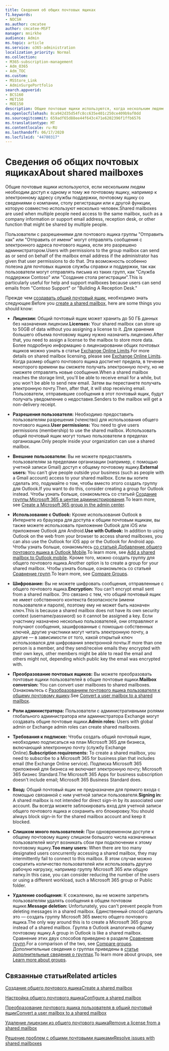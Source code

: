 ```yaml
---
title: Сведения об общих почтовых ящиках
f1.keywords:
- NOCSH
ms.author: cmcatee
author: cmcatee-MSFT
manager: mnirkhe
audience: Admin
ms.topic: article
ms.service: o365-administration
localization_priority: Normal
ms.collection:
- M365-subscription-management
- Adm_O365
- Adm_TOC
ms.custom:
- MSStore_Link
- AdminSurgePortfolio
search.appverid:
- BCS160
- MET150
- MOE150
description: Общие почтовые ящики используются, когда нескольким людям необходим доступ к одному и тому же почтовому ящику. Сведения о том, что необходимо знать перед созданием общего почтового ящика.
ms.openlocfilehash: 8ca942d35d54fc8cc635e401c250ce409b9af0dd
ms.sourcegitcommit: 659adf65d88ee44f643c471e6202396f1ffb6576
ms.translationtype: MT
ms.contentlocale: ru-RU
ms.lasthandoff: 06/17/2020
ms.locfileid: "44780317"
---
```

# <a name="about-shared-mailboxes"></a><span data-ttu-id="307e4-104">Сведения об общих почтовых ящиках</span><span class="sxs-lookup"><span data-stu-id="307e4-104">About shared mailboxes</span></span>

<span data-ttu-id="307e4-105">Общие почтовые ящики используются, если нескольким людям необходим доступ к одному и тому же почтовому ящику, например к электронному адресу службы поддержки, почтовому ящику со сведениями о компании, столу регистрации или к другой функции, которую совместно используют несколько человек.</span><span class="sxs-lookup"><span data-stu-id="307e4-105">Shared mailboxes are used when multiple people need access to the same mailbox, such as a company information or support email address, reception desk, or other function that might be shared by multiple people.</span></span>

<span data-ttu-id="307e4-106">Пользователи с разрешениями для почтового ящика группы "Отправить как" или "Отправить от имени" могут отправлять сообщения с электронного адреса почтового ящика, если это разрешено администратором.</span><span class="sxs-lookup"><span data-stu-id="307e4-106">Users with permissions to the group mailbox can send as or send on behalf of the mailbox email address if the administrator has given that user permissions to do that.</span></span> <span data-ttu-id="307e4-107">Эта возможность особенно полезна для почтовых ящиков службы справки и поддержки, так как пользователи могут отправлять письма из таких групп, как "Служба поддержки Contoso" или "Создание стола регистрации".</span><span class="sxs-lookup"><span data-stu-id="307e4-107">This is particularly useful for help and support mailboxes because users can send emails from "Contoso Support" or "Building A Reception Desk."</span></span>

<span data-ttu-id="307e4-108">Прежде чем [создавать общий почтовый ящик](create-a-shared-mailbox.md), необходимо знать следующее:</span><span class="sxs-lookup"><span data-stu-id="307e4-108">Before you [create a shared mailbox](create-a-shared-mailbox.md), here are some things you should know:</span></span>

- <span data-ttu-id="307e4-109">**Лицензии:** Общий почтовый ящик может хранить до 50 ГБ данных без назначения лицензии.</span><span class="sxs-lookup"><span data-stu-id="307e4-109">**Licenses:** Your shared mailbox can store up to 50GB of data without you assigning a license to it.</span></span> <span data-ttu-id="307e4-110">Для хранения большего объема почтовому ящику нужно назначить лицензию.</span><span class="sxs-lookup"><span data-stu-id="307e4-110">After that, you need to assign a license to the mailbox to store more data.</span></span> <span data-ttu-id="307e4-111">Более подробную информацию о лицензировании общих почтовых ящиков можно узнать в статье [Exchange Online Limits](https://technet.microsoft.com/library/exchange-online-limits.aspx#StorageLimits).</span><span class="sxs-lookup"><span data-stu-id="307e4-111">For more details on shared mailbox licensing, please see [Exchange Online Limits](https://technet.microsoft.com/library/exchange-online-limits.aspx#StorageLimits).</span></span> <span data-ttu-id="307e4-112">Когда размер общего почтового ящика достигнет предела, в течение некоторого времени вы сможете получать электронную почту, но не сможете отправлять новые сообщения.</span><span class="sxs-lookup"><span data-stu-id="307e4-112">When a shared mailbox reaches the storage limit, you'll be able to receive email for a while, but you won't be able to send new email.</span></span> <span data-ttu-id="307e4-113">Затем вы перестанете получать электронную почту.</span><span class="sxs-lookup"><span data-stu-id="307e4-113">Then, after that, it will stop receiving email.</span></span> <span data-ttu-id="307e4-114">Пользователи, отправившие сообщения в этот почтовый ящик, будут получать уведомление о недоставке.</span><span class="sxs-lookup"><span data-stu-id="307e4-114">Senders to the mailbox will get a non-delivery receipt.</span></span>

- <span data-ttu-id="307e4-115">**Разрешения пользователя:** Необходимо предоставить пользователям разрешения (членство) для использования общего почтового ящика.</span><span class="sxs-lookup"><span data-stu-id="307e4-115">**User permissions:** You need to give users permissions (membership) to use the shared mailbox.</span></span> <span data-ttu-id="307e4-116">Использовать общий почтовый ящик могут только пользователи в пределах организации.</span><span class="sxs-lookup"><span data-stu-id="307e4-116">Only people inside your organization can use a shared mailbox.</span></span>

- <span data-ttu-id="307e4-117">**Внешние пользователи:** Вы не можете предоставлять пользователям за пределами организации (например, с помощью учетной записи Gmail) доступ к общему почтовому ящику.</span><span class="sxs-lookup"><span data-stu-id="307e4-117">**External users:** You can't give people outside your business (such as people with a Gmail account) access to your shared mailbox.</span></span> <span data-ttu-id="307e4-118">Если вы хотите сделать это, подумайте о том, чтобы вместо этого создать группу для Outlook.</span><span class="sxs-lookup"><span data-stu-id="307e4-118">If you want to do this, consider creating a group for Outlook instead.</span></span> <span data-ttu-id="307e4-119">Чтобы узнать больше, ознакомьтесь со статьей [Создание группы Microsoft 365 в центре администрирования](../create-groups/create-groups.md).</span><span class="sxs-lookup"><span data-stu-id="307e4-119">To learn more, see [Create a Microsoft 365 group in the admin center](../create-groups/create-groups.md).</span></span>

-  <span data-ttu-id="307e4-120">**Использование с Outlook:** Кроме использования Outlook в Интернете из браузера для доступа к общим почтовым ящикам, вы также можете использовать приложение Outlook для iOS или приложение Outlook для Android.</span><span class="sxs-lookup"><span data-stu-id="307e4-120">**Use with Outlook:** In addition to using Outlook on the web from your browser to access shared mailboxes, you can also use the Outlook for iOS app or the Outlook for Android app.</span></span> <span data-ttu-id="307e4-121">Чтобы узнать больше, ознакомьтесь <a href="https://support.microsoft.com/office/f866242c-81b2-472e-8776-6c49c5473c9f" target="_blank">со статьей Добавление общего почтового ящика в Outlook Mobile</a>.</span><span class="sxs-lookup"><span data-stu-id="307e4-121">To learn more, see <a href="https://support.microsoft.com/office/f866242c-81b2-472e-8776-6c49c5473c9f" target="_blank">Add a shared mailbox to Outlook mobile</a>.</span></span> <span data-ttu-id="307e4-122">Кроме того, можно создать группу для общего почтового ящика.</span><span class="sxs-lookup"><span data-stu-id="307e4-122">Another option is to create a group for your shared mailbox.</span></span> <span data-ttu-id="307e4-123">Чтобы узнать больше, ознакомьтесь со статьей [Сравнение групп](../create-groups/compare-groups.md).</span><span class="sxs-lookup"><span data-stu-id="307e4-123">To learn more, see [Compare Groups](../create-groups/compare-groups.md).</span></span>  

- <span data-ttu-id="307e4-124">**Шифрование:** Вы не можете шифровать сообщения, отправленные с общего почтового ящика.</span><span class="sxs-lookup"><span data-stu-id="307e4-124">**Encryption:** You can't encrypt email sent from a shared mailbox.</span></span> <span data-ttu-id="307e4-125">Это связано с тем, что общий почтовый ящик не имеет собственного контекста безопасности (имени пользователя и пароля), поэтому ему не может быть назначен ключ.</span><span class="sxs-lookup"><span data-stu-id="307e4-125">This is because a shared mailbox does not have its own security context (username/password) so it cannot be assigned a key.</span></span> <span data-ttu-id="307e4-126">Если участнику назначено несколько пользователей, они отправляют и получают сообщения, зашифрованные с помощью собственных ключей, другие участники могут читать электронную почту, а другие — в зависимости от того, какой открытый ключ использовался для шифрования электронной почты.</span><span class="sxs-lookup"><span data-stu-id="307e4-126">If more than one person is a member, and they send/receive emails they encrypted with their own keys, other members might be able to read the email and others might not, depending which public key the email was encrypted with.</span></span>

- <span data-ttu-id="307e4-127">**Преобразование почтовых ящиков:** Вы можете преобразовать почтовые ящики пользователей в общие почтовые ящики.</span><span class="sxs-lookup"><span data-stu-id="307e4-127">**Mailbox conversion:** You can convert user mailboxes to shared mailboxes.</span></span> <span data-ttu-id="307e4-128">Ознакомьтесь с [Разобразованием почтового ящика пользователя к общему почтовому ящику](convert-user-mailbox-to-shared-mailbox.md).</span><span class="sxs-lookup"><span data-stu-id="307e4-128">See [Convert a user mailbox to a shared mailbox](convert-user-mailbox-to-shared-mailbox.md).</span></span>

- <span data-ttu-id="307e4-129">**Роли администратора:** Пользователи с административными ролями глобального администратора или администратора Exchange могут создавать общие почтовые ящики.</span><span class="sxs-lookup"><span data-stu-id="307e4-129">**Admin roles:** Users with global admin or Exchange admin roles can create shared mailboxes.</span></span>

- <span data-ttu-id="307e4-130">**Требования к подписке:** Чтобы создать общий почтовый ящик, необходимо подписаться на план Microsoft 365 для бизнеса, включающий электронную почту (службу Exchange Online).</span><span class="sxs-lookup"><span data-stu-id="307e4-130">**Subscription requirements:** To create a shared mailbox, you need to subscribe to a Microsoft 365 for business plan that includes email (the Exchange Online service).</span></span> <span data-ttu-id="307e4-131">Подписка Microsoft 365 приложений для бизнеса не включает электронную почту; Microsoft 365 бизнес Standard.</span><span class="sxs-lookup"><span data-stu-id="307e4-131">The Microsoft 365 Apps for business subscription doesn't include email; Microsoft 365 Business Standard does.</span></span>

- <span data-ttu-id="307e4-132">**Вход:** Общий почтовый ящик не предназначен для прямого входа с помощью связанной с ним учетной записи пользователя.</span><span class="sxs-lookup"><span data-stu-id="307e4-132">**Signing in:** A shared mailbox is not intended for direct sign-in by its associated user account.</span></span> <span data-ttu-id="307e4-133">Вы всегда можете заблокировать вход для учетной записи общего почтового ящика и сохранить его блокировку.</span><span class="sxs-lookup"><span data-stu-id="307e4-133">You should always block sign-in for the shared mailbox account and keep it blocked.</span></span>

- <span data-ttu-id="307e4-134">**Слишком много пользователей:** При одновременном доступе к общему почтовому ящику слишком большого числа назначенных пользователей могут возникать сбои при подключении к этому почтовому ящику.</span><span class="sxs-lookup"><span data-stu-id="307e4-134">**Too many users:** When there are too many designated users concurrently accessing a shared mailbox, they may intermittently fail to connect to this mailbox.</span></span> <span data-ttu-id="307e4-135">В этом случае можно сократить количество пользователей или использовать другую рабочую нагрузку, например группу Microsoft 365 или общую папку.</span><span class="sxs-lookup"><span data-stu-id="307e4-135">In this case, you can consider reducing the number of the users or using a different workload, such a Microsoft 365 group or Public folder.</span></span>

- <span data-ttu-id="307e4-136">**Удаление сообщения:** К сожалению, вы не можете запретить пользователям удалять сообщения в общем почтовом ящике.</span><span class="sxs-lookup"><span data-stu-id="307e4-136">**Message deletion:** Unfortunately, you can't prevent people from deleting messages in a shared mailbox.</span></span> <span data-ttu-id="307e4-137">Единственный способ сделать это — создать группу Microsoft 365 вместо общего почтового ящика.</span><span class="sxs-lookup"><span data-stu-id="307e4-137">The only way around this is to create a Microsoft 365 group instead of a shared mailbox.</span></span> <span data-ttu-id="307e4-138">Группа в Outlook аналогична общему почтовому ящику.</span><span class="sxs-lookup"><span data-stu-id="307e4-138">A group in Outlook is like a shared mailbox.</span></span> <span data-ttu-id="307e4-139">Сравнение этих двух способов приведено в разделе [Сравнение групп](../create-groups/compare-groups.md).</span><span class="sxs-lookup"><span data-stu-id="307e4-139">For a comparison of the two, see [Compare groups](../create-groups/compare-groups.md).</span></span> <span data-ttu-id="307e4-140">Дополнительные сведения о группах приведены в [статье дополнительные сведения о группах](https://support.microsoft.com/office/b565caa1-5c40-40ef-9915-60fdb2d97fa2).</span><span class="sxs-lookup"><span data-stu-id="307e4-140">To learn more about groups, see [Learn more about groups](https://support.microsoft.com/office/b565caa1-5c40-40ef-9915-60fdb2d97fa2).</span></span>

## <a name="related-articles"></a><span data-ttu-id="307e4-141">Связанные статьи</span><span class="sxs-lookup"><span data-stu-id="307e4-141">Related articles</span></span>

[<span data-ttu-id="307e4-142">Создание общего почтового ящика</span><span class="sxs-lookup"><span data-stu-id="307e4-142">Create a shared mailbox</span></span>](create-a-shared-mailbox.md)

[<span data-ttu-id="307e4-143">Настройка общего почтового ящика</span><span class="sxs-lookup"><span data-stu-id="307e4-143">Configure a shared mailbox</span></span>](configure-a-shared-mailbox.md)

[<span data-ttu-id="307e4-144">Преобразование почтового ящика пользователя в общий почтовый ящик</span><span class="sxs-lookup"><span data-stu-id="307e4-144">Convert a user mailbox to a shared mailbox</span></span>](convert-user-mailbox-to-shared-mailbox.md)

[<span data-ttu-id="307e4-145">Удаление лицензии из общего почтового ящика</span><span class="sxs-lookup"><span data-stu-id="307e4-145">Remove a license from a shared mailbox</span></span>](remove-license-from-shared-mailbox.md)

[<span data-ttu-id="307e4-146">Решение проблем с общими почтовыми ящиками</span><span class="sxs-lookup"><span data-stu-id="307e4-146">Resolve issues with shared mailboxes</span></span>](resolve-issues-with-shared-mailboxes.md)
